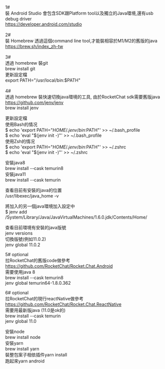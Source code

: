 1#<br>
裝 Android Studio 會包含SDK跟Platform tool以及獨立的Java環境,還有usb debug driver<br>
https://developer.android.com/studio<br>
<br>
2#<br>
裝 Homebrew 透過這個command line tool,才能裝相容於M1/M2的舊版的java<br>
https://brew.sh/index_zh-tw<br>
<br>
3#<br>
透過 homebrew 裝git<br>
brew install git <br>
更新設定檔<br>
export PATH="/usr/local/bin:$PATH"<br>
<br>
4#<br>
透過 homebrew 裝快速切換java環境的工具, 由於RocketChat sdk需要舊版java<br>
https://github.com/jenv/jenv<br>
brew install jenv<br>

更新設定檔<br>
使用Bash的情况<br>
$ echo 'export PATH="$HOME/.jenv/bin:$PATH"' >> ~/.bash_profile<br>
$ echo 'eval "$(jenv init -)"' >> ~/.bash_profile<br>
使用Zsh的情况<br>
$ echo 'export PATH="$HOME/.jenv/bin:$PATH"' >> ~/.zshrc<br>
$ echo 'eval "$(jenv init -)"' >> ~/.zshrc<br>

安裝java8<br>
brew install --cask temurin8<br>
安裝java11<br>
brew install --cask temurin<br>

查看目前有安裝的java的位置<br>
/usr/libexec/java_home -v<br>

將加入的另一個java環境加入設定中<br>
$ jenv add /System/Library/Java/JavaVirtualMachines/1.6.0.jdk/Contents/Home/<br>

查看目前環境有安裝的java版號<br>
jenv versions<br>
切換版號(例如11.0.2)<br>
jenv global 11.0.2<br>

5# optional<br>
拉RocketChat的舊版code做參考<br>
https://github.com/RocketChat/Rocket.Chat.Android<br>
需要使用java 8<br>
brew install --cask temurin8<br>
jenv global temurin64-1.8.0.362<br>

6# optional<br>
拉RocketChat的現行reactNative做參考<br>
https://github.com/RocketChat/Rocket.Chat.ReactNative<br>
需要用最新版java (11.0是ok的)<br>
brew install --cask temurin<br>
jenv global 11.0<br>

安裝node<br>
brew install node<br>
安裝yarn<br>
brew install yarn<br>
裝整包案子相依插件yarn install<br>
跑起來yarn android<br>
